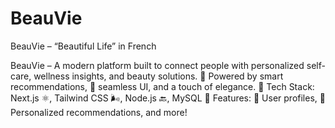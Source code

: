 # BeauVie
BeauVie – “Beautiful Life” in French


BeauVie – A modern platform built to connect people with personalized self-care, wellness insights, and beauty solutions. 🤖 Powered by smart recommendations, 🎨 seamless UI, and a touch of elegance. 🔧 Tech Stack: Next.js ⚛️, Tailwind CSS 🌬️, Node.js 🔙, MySQL 🚀 Features: 👤 User profiles, 🎯 Personalized recommendations, and more!
